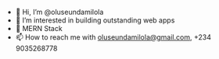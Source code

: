- 👋 Hi, I’m @oluseundamilola
- 👀 I’m interested in building outstanding web apps
- 🌱 MERN Stack
- 📫 How to reach me with oluseundamilola@gmail.com, +234 9035268778

<!---
oluseundamilola/oluseundamilola is a ✨ special ✨ repository because its `README.md` (this file) appears on your GitHub profile.
You can click the Preview link to take a look at your changes.
--->

